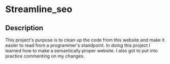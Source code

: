 # Streamline_seo

## Description
This project's purpose is to clean up the code from this website and make it easier to read from a programmer's standpoint. In doing this project I learned how to make a semantically proper website.  I also got to put into practice commenting on my changes.